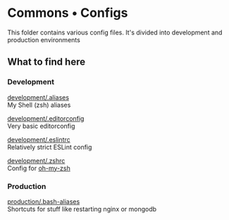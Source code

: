 # Commons • Configs

This folder contains various config files. It's divided into development and production environments

## What to find here

### Development

[development/.aliases](./development/.aliases)    
My Shell (zsh) aliases

[development/.editorconfig](./development/.editorconfig)    
Very basic editorconfig

[development/.eslintrc](./development/.eslintrc)    
Relatively strict ESLint config

[development/.zshrc](./development/.zshrc)    
Config for [oh-my-zsh](https://github.com/robbyrussell/oh-my-zsh)

### Production

[production/.bash-aliases](./production/.bash-aliases)    
Shortcuts for stuff like restarting nginx or mongodb